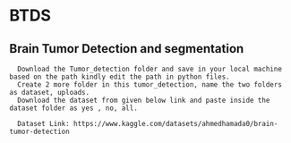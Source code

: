 # BTDS

## Brain Tumor Detection and segmentation
      Download the Tumor_detection folder and save in your local machine based on the path kindly edit the path in python files. 
      Create 2 more folder in this tumor_detection, name the two folders as dataset, uploads. 
      Download the dataset from given below link and paste inside the dataset folder as yes , no, all.
      
      Dataset Link: https://www.kaggle.com/datasets/ahmedhamada0/brain-tumor-detection
